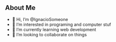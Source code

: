 ## About Me
- 👋 Hi, I’m @IgnacioSomeone
- 👀 I’m interested in programing and computer stuf
- 🌱 I’m currently learning web development
- 💞️ I’m looking to collaborate on things
